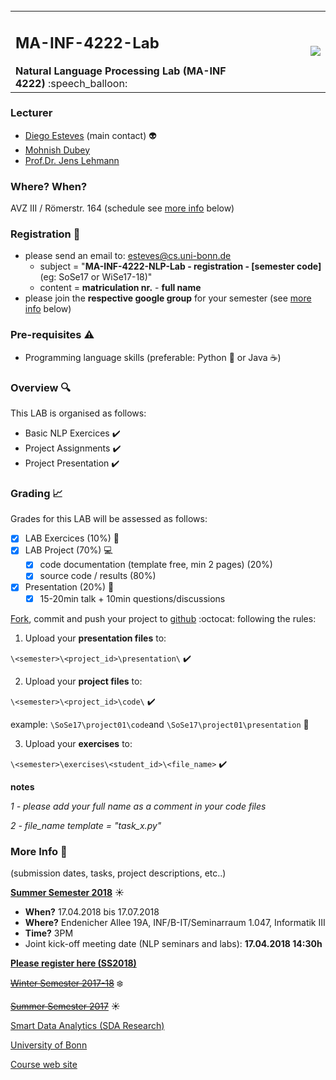 <table border="0" cellspacing="0" cellpadding="0">
    <tr>
        <td width="80%">
            <h2>MA-INF-4222-Lab</h2>
            <b>Natural Language Processing Lab (MA-INF 4222)</b> :speech_balloon:
        </td>
        <td align="right">
            <img src="http://sda.cs.uni-bonn.de/wp-content/uploads/2017/10/Smart-Data-Analytics.png" >
        </td>
    </tr>
    </table>

### Lecturer 
- [Diego Esteves](http://sda.cs.uni-bonn.de/people/diego-esteves/) (main contact) :alien:
- [Mohnish Dubey](http://sda.cs.uni-bonn.de/people/mohnish-dubey/)
- [Prof.Dr. Jens Lehmann](http://sda.cs.uni-bonn.de/people/prof-dr-jens-lehmann/)

### Where? When?
AVZ III / Römerstr. 164	(schedule see [more info](https://github.com/SmartDataAnalytics/MA-INF-4222-NLP-Lab#more-info-calendar) below)

### Registration :email:
- please send an email to: esteves@cs.uni-bonn.de
    - subject = "**MA-INF-4222-NLP-Lab - registration - [semester code]** (eg: SoSe17 or WiSe17-18)"
    - content = **matriculation nr.** - **full name** 
- please join the **respective google group** for your semester (see [more info](https://github.com/SmartDataAnalytics/MA-INF-4222-NLP-Lab#more-info-calendar) below)

### Pre-requisites :warning:
- Programming language skills (preferable: Python :snake: or Java :coffee:) 

### Overview :mag:
This LAB is organised as follows:

- Basic NLP Exercices :heavy_check_mark:
- Project Assignments :heavy_check_mark:
- Project Presentation :heavy_check_mark:

### Grading :chart_with_upwards_trend:
Grades for this LAB will be assessed as follows:
- [x] LAB Exercices (10%) :memo:
- [x] LAB Project (70%) :computer:
  - [x] code documentation (template free, min 2 pages) (20%)
  - [x] source code / results (80%)
- [x] Presentation (20%) :microphone:
  - [x] 15-20min talk + 10min questions/discussions

[Fork](https://guides.github.com/activities/forking/), commit and push your project to [github](https://github.com/SmartDataAnalytics/MA-INF-4222-Lab) :octocat: following the rules:

1) Upload your **presentation files** to: 

```\<semester>\<project_id>\presentation\``` :heavy_check_mark:

2) Upload your **project files** to: 

```\<semester>\<project_id>\code\``` :heavy_check_mark:

example: ```\SoSe17\project01\code```and ```\SoSe17\project01\presentation``` :floppy_disk:

3) Upload your **exercises** to: 

```\<semester>\exercises\<student_id>\<file_name>``` :heavy_check_mark:

**notes**

*1 - please add your full name as a comment in your code files*

*2 - file_name template = "task_x.py"*

### More Info :calendar:
(submission dates, tasks, project descriptions, etc..)

[**Summer Semester 2018**](https://github.com/SmartDataAnalytics/MA-INF-4222-NLP-Lab/tree/master/2018_SoSe) :sunny:
- **When?** 17.04.2018 bis 17.07.2018
- **Where?** Endenicher Allee 19A, INF/B-IT/Seminarraum 1.047, Informatik III 
- **Time?** 3PM 
- Joint kick-off meeting date (NLP seminars and labs): **17.04.2018 14:30h**

[**Please register here (SS2018)**](https://docs.google.com/forms/d/e/1FAIpQLSdjCWyeyPTnorNrIGzxjY4kIT2BFe8KP3nf1kVoO9OD5vnk5A/viewform)

[~~Winter Semester 2017-18~~](https://github.com/SmartDataAnalytics/MA-INF-4222-NLP-Lab/tree/master/2017-18_WiSe) :snowflake:

[~~Summer Semester 2017~~](https://github.com/SmartDataAnalytics/MA-INF-4222-NLP-Lab/tree/master/2017_SoSe) :sunny:

[Smart Data Analytics (SDA Research)](http://sda.cs.uni-bonn.de/)

[University of Bonn](https://www.uni-bonn.de/the-university)

[Course web site](http://sda.cs.uni-bonn.de/teaching/nlp/)
